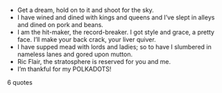  - Get a dream, hold on to it and shoot for the sky.
 - I have wined and dined with kings and queens and I’ve slept in alleys and dined on pork and beans.
 - I am the hit-maker, the record-breaker. I got style and grace, a pretty face. I’ll make your back crack, your liver quiver.
 - I have supped mead with lords and ladies; so to have I slumbered in nameless lanes and gored upon mutton.
 - Ric Flair, the stratosphere is reserved for you and me.
 - I’m thankful for my POLKADOTS!

6 quotes